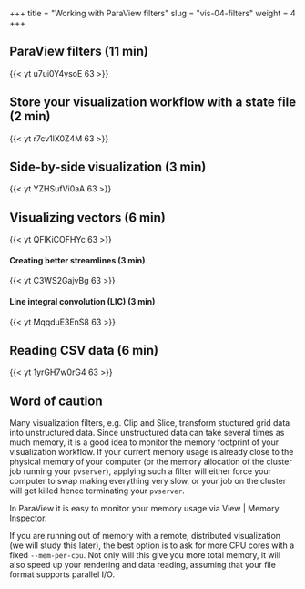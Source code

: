 +++
title = "Working with ParaView filters"
slug = "vis-04-filters"
weight = 4
+++

## ParaView filters (11 min)

<!-- 04a-filters1.mp4 -->
{{< yt u7ui0Y4ysoE 63 >}}

## Store your visualization workflow with a state file (2 min)

<!-- 04b-state-file.mp4 -->
{{< yt r7cv1lX0Z4M 63 >}}

## Side-by-side visualization (3 min)

<!-- 04c-side-by-side.mp4 -->
{{< yt YZHSufVi0aA 63 >}}

## Visualizing vectors (6 min)

<!-- 04d-vectors.mp4 -->
{{< yt QFlKiCOFHYc 63 >}}

#### Creating better streamlines (3 min)

<!-- 04e-better-streamlines.mp4 -->
{{< yt C3WS2GajvBg 63 >}}

#### Line integral convolution (LIC) (3 min)

<!-- 04f-lic.mp4 -->
{{< yt MqqduE3EnS8 63 >}}

## Reading CSV data (6 min)

<!-- 04g-csv.mp4 -->
{{< yt 1yrGH7w0rG4 63 >}}

## Word of caution

Many visualization filters, e.g. Clip and Slice, transform stuctured grid data into unstructured
data. Since unstructured data can take several times as much memory, it is a good idea to monitor the
memory footprint of your visualization workflow. If your current memory usage is already close to the
physical memory of your computer (or the memory allocation of the cluster job running your `pvserver`),
applying such a filter will either force your computer to swap making everything very slow, or your job
on the cluster will get killed hence terminating your `pvserver`.

In ParaView it is easy to monitor your memory usage via View | Memory Inspector.

If you are running out of memory with a remote, distributed visualization (we will study this later), the
best option is to ask for more CPU cores with a fixed `--mem-per-cpu`. Not only will this give you more
total memory, it will also speed up your rendering and data reading, assuming that your file format
supports parallel I/O.
